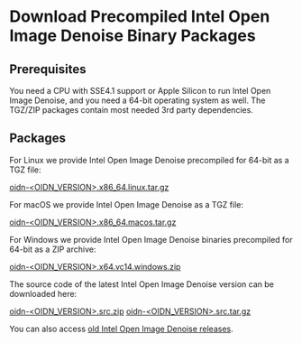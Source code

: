 Download Precompiled Intel Open Image Denoise Binary Packages
=============================================================

Prerequisites
-------------

You need a CPU with SSE4.1 support or Apple Silicon to run Intel Open Image
Denoise, and you need a 64-bit operating system as well. The TGZ/ZIP packages
contain most needed 3rd party dependencies.

Packages
--------

For Linux we provide Intel Open Image Denoise precompiled for 64-bit as a TGZ
file:

[oidn-<OIDN_VERSION>.x86_64.linux.tar.gz](https://github.com/OpenImageDenoise/oidn/releases/download/v<OIDN_VERSION>/oidn-<OIDN_VERSION>.x86_64.linux.tar.gz)

For macOS we provide Intel Open Image Denoise as a TGZ file:

[oidn-<OIDN_VERSION>.x86_64.macos.tar.gz](https://github.com/OpenImageDenoise/oidn/releases/download/v<OIDN_VERSION>/oidn-<OIDN_VERSION>.x86_64.macos.tar.gz)

For Windows we provide Intel Open Image Denoise binaries precompiled for 64-bit as a ZIP archive:

[oidn-<OIDN_VERSION>.x64.vc14.windows.zip](https://github.com/OpenImageDenoise/oidn/releases/download/v<OIDN_VERSION>/oidn-<OIDN_VERSION>.x64.vc14.windows.zip)

The source code of the latest Intel Open Image Denoise version can be downloaded here:

[oidn-<OIDN_VERSION>.src.zip](https://github.com/OpenImageDenoise/oidn/releases/download/v<OIDN_VERSION>/oidn-<OIDN_VERSION>.src.zip)
[oidn-<OIDN_VERSION>.src.tar.gz](https://github.com/OpenImageDenoise/oidn/releases/download/v<OIDN_VERSION>/oidn-<OIDN_VERSION>.src.tar.gz)

You can also access [old Intel Open Image Denoise releases](https://github.com/OpenImageDenoise/oidn/releases).
